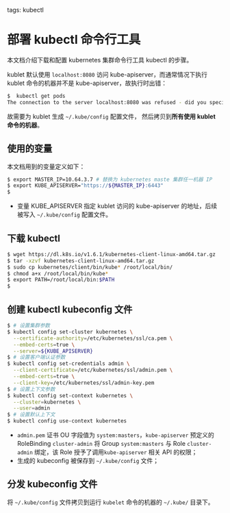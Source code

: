 <!-- toc -->

tags: kubectl

# 部署 kubectl 命令行工具

本文档介绍下载和配置 kubernetes 集群命令行工具 kubectl 的步骤。

kublet 默认使用 `localhost:8080` 访问 kube-apiserver，而通常情况下执行 kublet 命令的机器并不是 kube-apiserver，故执行时出错：

``` bash
$  kubectl get pods
The connection to the server localhost:8080 was refused - did you specify the right host or port?
```

故需要为 kublet 生成 `~/.kube/config` 配置文件， 然后拷贝到**所有使用 kublet 命令的机器**。

## 使用的变量

本文档用到的变量定义如下：

``` bash
$ export MASTER_IP=10.64.3.7 # 替换为 kubernetes maste 集群任一机器 IP
$ export KUBE_APISERVER="https://${MASTER_IP}:6443"
$
```

+ 变量 KUBE_APISERVER 指定 kublet 访问的 kube-apiserver 的地址，后续被写入 `~/.kube/config` 配置文件。

## 下载 kubectl

``` bash
$ wget https://dl.k8s.io/v1.6.1/kubernetes-client-linux-amd64.tar.gz
$ tar -xzvf kubernetes-client-linux-amd64.tar.gz
$ sudo cp kubernetes/client/bin/kube* /root/local/bin/
$ chmod a+x /root/local/bin/kube*
$ export PATH=/root/local/bin:$PATH
$
```

## 创建 kubectl kubeconfig 文件

``` bash
$ # 设置集群参数
$ kubectl config set-cluster kubernetes \
  --certificate-authority=/etc/kubernetes/ssl/ca.pem \
  --embed-certs=true \
  --server=${KUBE_APISERVER}
$ # 设置客户端认证参数
$ kubectl config set-credentials admin \
  --client-certificate=/etc/kubernetes/ssl/admin.pem \
  --embed-certs=true \
  --client-key=/etc/kubernetes/ssl/admin-key.pem
$ # 设置上下文参数
$ kubectl config set-context kubernetes \
  --cluster=kubernetes \
  --user=admin
$ # 设置默认上下文
$ kubectl config use-context kubernetes
```

+ `admin.pem` 证书 OU 字段值为 `system:masters`，`kube-apiserver` 预定义的 RoleBinding `cluster-admin` 将 Group `system:masters` 与 Role `cluster-admin` 绑定，该 Role 授予了调用`kube-apiserver` 相关 API 的权限；
+ 生成的 kubeconfig 被保存到 `~/.kube/config` 文件；

## 分发 kubeconfig 文件

将 `~/.kube/config` 文件拷贝到运行 `kubelet` 命令的机器的 `~/.kube/` 目录下。